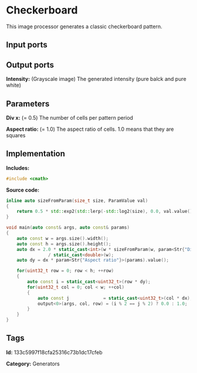 # Checkerboard

This image processor generates a classic checkerboard pattern.

## Input ports

## Output ports

__Intensity:__ (Grayscale image) The generated intensity (pure balck and pure white)

## Parameters

__Div x:__ (= 0.5) The number of cells per pattern period

__Aspect ratio:__ (= 1.0) The aspect ratio of cells. 1.0 means that they are squares

## Implementation

__Includes:__

```c++
#include <cmath>
```

__Source code:__

```c++
inline auto sizeFromParam(size_t size, ParamValue val)
{
	return 0.5 * std::exp2(std::lerp(-std::log2(size), 0.0, val.value()));
}

void main(auto const& args, auto const& params)
{
	auto const w = args.size().width();
	auto const h = args.size().height();
	auto dx = 2.0 * static_cast<int>(w * sizeFromParam(w, param<Str{"Div x"}>(params)))
				/ static_cast<double>(w);
	auto dy = dx * param<Str{"Aspect ratio"}>(params).value();

	for(uint32_t row = 0; row < h; ++row)
	{
		auto const i = static_cast<uint32_t>(row * dy);
		for(uint32_t col = 0; col < w; ++col)
		{
			auto const j             = static_cast<uint32_t>(col * dx);
			output<0>(args, col, row) = (i % 2 == j % 2) ? 0.0 : 1.0;
		}
	}
}

```

## Tags

__Id:__ 133c5997f18cfa25316c73b1dc17cfeb

__Category:__ Generators